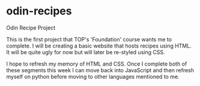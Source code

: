 # odin-recipes
Odin Recipe Project

This is the first project that TOP's 'Foundation' course wants me to complete. I will be creating a basic website that hosts recipes using HTML. It will be quite ugly for now but will later be re-styled using CSS. 

I hope to refresh my memory of HTML and CSS. Once I complete both of these segments this week I can move back into JavaScript and then refresh myself on python before moving to other languages mentioned to me. 